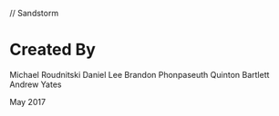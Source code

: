 // Sandstorm
# Created By
Michael Roudnitski
Daniel Lee
Brandon Phonpaseuth
Quinton Bartlett
Andrew Yates

May 2017
